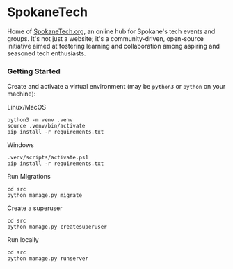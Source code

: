 # SpokaneTech
Home of [SpokaneTech.org](https://SpokaneTech.org), an online hub for Spokane's tech events and groups. It's not just a website; it's a community-driven, open-source initiative aimed at fostering learning and collaboration among aspiring and seasoned tech enthusiasts.


### Getting Started

Create and activate a virtual environment (may be `python3` or `python` on your machine):

Linux/MacOS
```
python3 -m venv .venv
source .venv/bin/activate
pip install -r requirements.txt
```

Windows
```
.venv/scripts/activate.ps1
pip install -r requirements.txt
```


Run Migrations
```
cd src
python manage.py migrate
```

Create a superuser
```
cd src
python manage.py createsuperuser
```

Run locally

```
cd src
python manage.py runserver
```
